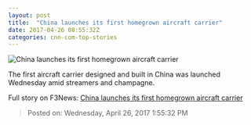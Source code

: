 ```yaml
---
layout: post
title:  "China launches its first homegrown aircraft carrier"
date: 2017-04-26 08:55:32Z
categories: cnn-com-top-stories
---
```


![China launches its first homegrown aircraft carrier](http://i2.cdn.cnn.com/cnnnext/dam/assets/170426111818-china-aircraft-carrier-launch-super-tease.jpg)

The first aircraft carrier designed and built in China was launched Wednesday amid streamers and champagne.


Full story on F3News: [China launches its first homegrown aircraft carrier](http://www.f3nws.com/n/AVxryE)

> Posted on: Wednesday, April 26, 2017 1:55:32 PM

